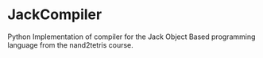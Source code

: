 # JackCompiler
Python Implementation of compiler for the Jack Object Based programming language from the nand2tetris course.
